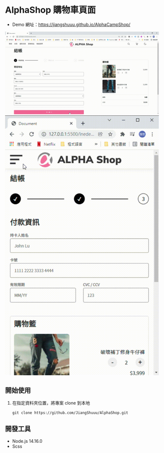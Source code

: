 # AlphaShop 購物車頁面
- Demo 網址：https://jiangshuuu.github.io/AlphaCampShop/

![alt text](https://github.com/JiangShuuu/AlphaCampShop/blob/main/img/001.gif)
![alt text](https://github.com/JiangShuuu/AlphaCampShop/blob/main/img/002.gif)

## 開始使用
1. 在指定資料夾位置，將專案 clone 到本地
    ```
    git clone https://github.com/JiangShuuu/AlphaShop.git
    ```
## 開發工具
* Node.js 14.16.0
* Scss
